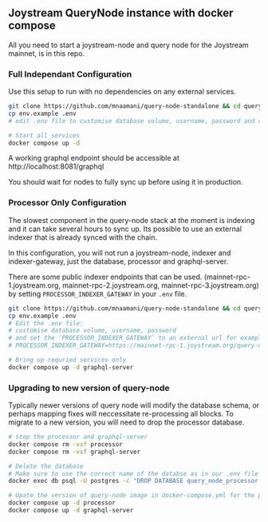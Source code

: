 ## Joystream QueryNode instance with docker compose

All you need to start a joystream-node and query node for the Joystream mainnet, is in this repo.

### Full Independant Configuration
Use this setup to run with no dependencies on any external services.

```sh
git clone https://github.com/mnaamani/query-node-standalone && cd query-node-standalone/
cp env.example .env
# edit .env file to customise database volume, username, password and chain database paths.

# Start all services
docker compose up -d
```

A working graphql endpoint should be accessible at http://localhost:8081/graphql

You should wait for nodes to fully sync up before using it in production.

### Processor Only Configuration
The slowest component in the query-node stack at the moment is indexing and it can take several hours to sync up. Its possible to use an external indexer that is already synced with the chain.

In this configuration, you will not run a joystream-node, indexer and indexer-gateway, just the database, processor and graphql-server.

There are some public indexer endpoints that can be used. (mainnet-rpc-1.joystream.org, mainnet-rpc-2.joystream.org, mainnet-rpc-3.joystream.org) by setting `PROCESSOR_INDEXER_GATEWAY` in your `.env` file.

```sh
git clone https://github.com/mnaamani/query-node-standalone && cd query-node-standalone/
cp env.example .env
# Edit the .env file:
# customise database volume, username, password
# and set the `PROCESSOR_INDEXER_GATEWAY` to an external url for example:
# PROCESSOR_INDEXER_GATEWAY=https://mainnet-rpc-1.joystream.org/query-node/indexer/graphql

# Bring up requried services only
docker compose up -d graphql-server
```

### Upgrading to new version of query-node
Typically newer versions of query node will modify the database schema, or perhaps mapping fixes will neccessitate re-processing all blocks. To migrate to a new version, you will need to drop the processor database.

```sh
# stop the processor and graphql-server
docker compose rm -vsf processor
docker compose rm -vsf graphql-server

# Delete the database
# Make sure to use the correct name of the databse as in our .env file PROCESSOR_DB_NAME
docker exec db psql -U postgres -c "DROP DATABASE query_node_processor;"

# Upate the version of query-node image in docker-compose.yml for the processor and query-node sevices. Then bring the services back up.
docker compose up -d processor
docker compose up -d graphql-server
```